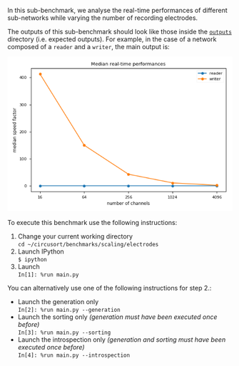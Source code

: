 In this sub-benchmark, we analyse the real-time performances of
different sub-networks while varying the number of recording electrodes.

The outputs of this sub-benchmark should look like those inside
the [`outputs`](outputs/) directory (i.e. expected outputs). For
example, in the case of a network composed of a `reader` and a `writer`,
the main output is:

![Median real time performances.](outputs/network_0/median_real_time_performances.png)

To execute this benchmark use the following instructions:

1. Change your current working directory  
`cd ~/circusort/benchmarks/scaling/electrodes`
1. Launch IPython  
`$ ipython`
2. Launch  
`In[1]: %run main.py`

You can alternatively use one of the following instructions for step 2.:

- Launch the generation only  
`In[2]: %run main.py --generation`
- Launch the sorting only *(generation must have been executed once
before)*  
`In[3]: %run main.py --sorting`
- Launch the introspection only *(generation and sorting must have been
executed once before)*  
`In[4]: %run main.py --introspection`
